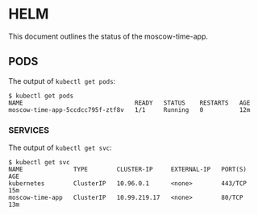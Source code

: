 # HELM

This document outlines the status of the moscow-time-app.

## PODS

The output of `kubectl get pods`:

```
$ kubectl get pods
NAME                               READY   STATUS    RESTARTS   AGE
moscow-time-app-5ccdcc795f-ztf8v   1/1     Running   0          12m
```

### SERVICES

The output of `kubectl get svc`:

```
$ kubectl get svc
NAME              TYPE        CLUSTER-IP     EXTERNAL-IP   PORT(S)   AGE
kubernetes        ClusterIP   10.96.0.1      <none>        443/TCP   15m
moscow-time-app   ClusterIP   10.99.219.17   <none>        80/TCP    13m
```